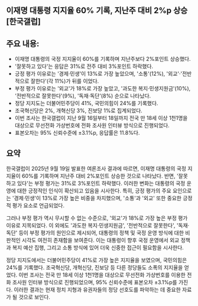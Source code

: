## 이재명 대통령 지지율 60% 기록, 지난주 대비 2%p 상승 [한국갤럽]

## 주요 내용:
*   이재명 대통령의 국정 지지율이 60%를 기록하며 지난주보다 2%포인트 상승했다.
*   '잘못하고 있다'는 응답은 31%로 전주 대비 3%포인트 하락했다.
*   긍정 평가 이유로는 '경제·민생'이 13%로 가장 높았으며, '소통'(12%), '외교'·'전반적으로 잘한다'(각 11%)가 뒤를 이었다.
*   부정 평가 이유로는 '외교'가 18%로 가장 높았고, '과도한 복지·민생지원금'(10%), '전반적으로 잘못한다'(9%), '독재·독단'(8%) 순으로 나타났다.
*   정당 지지도는 더불어민주당이 41%, 국민의힘이 24%를 기록했다.
*   조국혁신당은 2%, 개혁신당 3%, 진보당 1%로 집계되었다.
*   이번 조사는 한국갤럽이 지난 9월 16일부터 18일까지 전국 만 18세 이상 1천1명을 대상으로 무선전화 가상번호에 전화 조사원 인터뷰 방식으로 진행되었다.
*   표본오차는 95% 신뢰수준에 ±3.1%p, 응답률은 11.8%다.

## 요약

한국갤럽이 2025년 9월 19일 발표한 여론조사 결과에 따르면, 이재명 대통령의 국정 지지율이 60%를 기록하며 지난주 대비 2%포인트 상승한 것으로 나타났다. 반면, '잘못하고 있다'는 부정 평가는 31%로 3%포인트 하락했다. 이러한 변화는 대통령의 국정 운영에 대한 긍정적인 인식이 확산되고 있음을 시사한다. 특히, 긍정 평가의 주요 요인으로는 '경제·민생'이 13%로 가장 높은 비중을 차지했으며, '소통'과 '외교' 또한 중요한 긍정적 평가 요소로 언급되었다.

그러나 부정 평가 역시 무시할 수 없는 수준으로, '외교'가 18%로 가장 높은 부정 평가 이유로 지목되었다. 이 외에도 '과도한 복지·민생지원금', '전반적으로 잘못한다', '독재·독단' 등이 부정 평가의 원인으로 제시되어, 대통령의 정책 및 국정 운영 방식에 대한 비판적인 시각도 여전히 존재함을 보여준다. 이는 대통령이 향후 국정 운영에서 외교 정책과 복지 예산 집행, 그리고 소통 방식에 있어 더욱 신중한 접근이 필요함을 시사한다.

정당 지지도에서는 더불어민주당이 41%로 가장 높은 지지율을 보였으며, 국민의힘은 24%를 기록했다. 조국혁신당, 개혁신당, 진보당 등 다른 정당들도 소폭의 지지율을 얻었다. 이번 조사는 전국 만 18세 이상 1천1명을 대상으로 무선전화 가상번호를 이용한 전화 조사원 인터뷰 방식으로 진행되었으며, 95% 신뢰수준에 표본오차 ±3.1%p를 가진다. 이러한 결과는 현재 정치 지형과 유권자들의 정당 선호도를 파악하는 데 중요한 자료가 될 것으로 보인다.